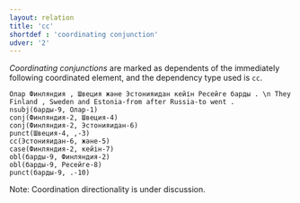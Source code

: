 ```yaml
---
layout: relation
title: 'cc'
shortdef : 'coordinating conjunction'
udver: '2'
---
```


*Coordinating conjunctions* are marked as dependents of the immediately following
coordinated element, and the dependency type used is `cc`.

~~~ sdparse
Олар Финляндия , Швеция және Эстонияидан кейін Ресейге барды . \n They Finland , Sweden and Estonia-from after Russia-to went .
nsubj(барды-9, Олар-1)
conj(Финляндия-2, Швеция-4)
conj(Финляндия-2, Эстонияидан-6)
punct(Швеция-4, ,-3)
cc(Эстонияидан-6, және-5)
case(Финляндия-2, кейін-7)
obl(барды-9, Финляндия-2)
obl(барды-9, Ресейге-8)
punct(барды-9, .-10)
~~~

Note: Coordination directionality is under discussion.

<!-- Interlanguage links updated Po 6. listopadu 2023, 21:42:33 CET -->
